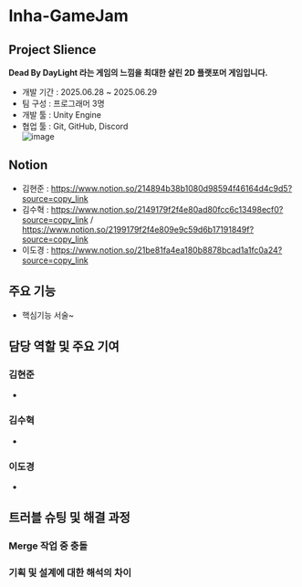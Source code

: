 # Inha-GameJam      
## Project Slience    
**Dead By DayLight 라는 게임의 느낌을 최대한 살린 2D 플랫포머 게임입니다.**
- 개발 기간 : 2025.06.28 ~ 2025.06.29
- 팀 구성 : 프로그래머 3명
- 개발 툴 : Unity Engine
- 협업 툴 : Git, GitHub, Discord     
  ![image](https://github.com/user-attachments/assets/6d9bc5e1-6498-4074-884f-498591acd625)
   
## Notion    
- 김현준 : https://www.notion.so/214894b38b1080d98594f46164d4c9d5?source=copy_link     
- 김수혁 : https://www.notion.so/2149179f2f4e80ad80fcc6c13498ecf0?source=copy_link
     / https://www.notion.so/2199179f2f4e809e9c59d6b17191849f?source=copy_link      
- 이도경 : https://www.notion.so/21be81fa4ea180b8878bcad1a1fc0a24?source=copy_link

## 주요 기능   
- 핵심기능 서술~

## 담당 역할 및 주요 기여    
### 김현준
- 
### 김수혁    
- 
### 이도경    
- 
## 트러블 슈팅 및 해결 과정     
### Merge 작업 중 충돌    
### 기획 및 설계에 대한 해석의 차이
